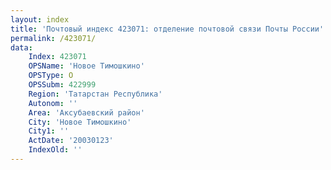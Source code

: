 ```yaml
---
layout: index
title: 'Почтовый индекс 423071: отделение почтовой связи Почты России'
permalink: /423071/
data:
    Index: 423071
    OPSName: 'Новое Тимошкино'
    OPSType: О
    OPSSubm: 422999
    Region: 'Татарстан Республика'
    Autonom: ''
    Area: 'Аксубаевский район'
    City: 'Новое Тимошкино'
    City1: ''
    ActDate: '20030123'
    IndexOld: ''
---
```


